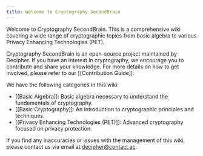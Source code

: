 ```yaml
---
title: Welcome to Cryptography SecondBrain
---
```

Welcome to Cryptography SecondBrain. This is a comprehensive wiki covering a wide range of cryptographic topics from basic algebra to various Privacy Enhancing Technologies (PET).

Cryptography SecondBrain is an open-source project maintained by Decipher. If you have an interest in cryptography, we encourage you to contribute and share your knowledge. For more details on how to get involved, please refer to our [[Contribution Guide]].

We have the following categories in this wiki:

- [[Basic Algebra]]: Basic algebra necessary to understand the fundamentals of cryptography.
- [[Basic Cryptography]]: An introduction to cryptographic principles and techniques.
- [[Privacy Enhancing Technologies (PET)]]: Advanced cryptography focused on privacy protection.

If you find any inaccuracies or issues with the management of this wiki, please contact us via email at <decipher@contact.ac>.
